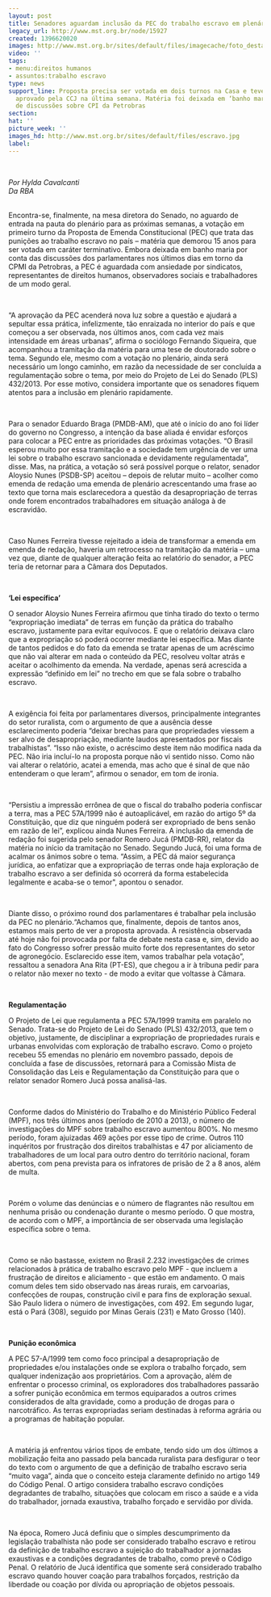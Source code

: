 ```yaml
---
layout: post
title: Senadores aguardam inclusão da PEC do trabalho escravo em plenário
legacy_url: http://www.mst.org.br/node/15927
created: 1396620020
images: http://www.mst.org.br/sites/default/files/imagecache/foto_destaque/escravo.jpg
video: ''
tags:
- menu:direitos humanos
- assuntos:trabalho escravo
type: news
support_line: Proposta precisa ser votada em dois turnos na Casa e teve relatório
  aprovado pela CCJ na última semana. Matéria foi deixada em ‘banho maria’ diante
  de discussões sobre CPI da Petrobras
section: 
hat: ''
picture_week: ''
images_hd: http://www.mst.org.br/sites/default/files/escravo.jpg
label: 
---
```

<p>&nbsp;</p><p><em>Por Hylda Cavalcanti<br>Da RBA</em></p><p><br>Encontra-se, finalmente, na mesa diretora do Senado, no aguardo de entrada na pauta do plenário para as próximas semanas, a votação em primeiro turno da Proposta de Emenda Constitucional (PEC) que trata das punições ao trabalho escravo no país – matéria que demorou 15 anos para ser votada em caráter terminativo. Embora deixada em banho maria por conta das discussões dos parlamentares nos últimos dias em torno da CPMI da Petrobras, a PEC é aguardada com ansiedade por sindicatos, representantes de direitos humanos, observadores sociais e trabalhadores de um modo geral.</p><p>&nbsp;</p><p>“A aprovação da PEC acenderá nova luz sobre a questão e ajudará a sepultar essa prática, infelizmente, tão enraizada no interior do país e que começou a ser observada, nos últimos anos, com cada vez mais intensidade em áreas urbanas”, afirma o sociólogo Fernando Siqueira, que acompanhou a tramitação da matéria para uma tese de doutorado sobre o tema. Segundo ele, mesmo com a votação no plenário, ainda será necessário um longo caminho, em razão da necessidade de ser concluída a regulamentação sobre o tema, por meio do Projeto de Lei do Senado (PLS) 432/2013. Por esse motivo, considera importante que os senadores fiquem atentos para a inclusão em plenário rapidamente.</p><p>&nbsp;</p><p>Para o senador Eduardo Braga (PMDB-AM), que até o início do ano foi líder do governo no Congresso, a intenção da base aliada é envidar esforços para colocar a PEC entre as prioridades das próximas votações. “O Brasil esperou muito por essa tramitação e a sociedade tem urgência de ver uma lei sobre o trabalho escravo sancionada e devidamente regulamentada”, disse. Mas, na prática, a votação só será possível porque o relator, senador Aloysio Nunes (PSDB-SP) aceitou – depois de relutar muito – acolher como emenda de redação uma emenda de plenário acrescentando uma frase ao texto que torna mais esclarecedora a questão da desapropriação de terras onde forem encontrados trabalhadores em situação análoga à de escravidão.</p><p>&nbsp;</p><p>Caso Nunes Ferreira tivesse rejeitado a ideia de transformar a emenda em emenda de redação, haveria um retrocesso na tramitação da matéria – uma vez que, diante de qualquer alteração feita ao relatório do senador, a PEC teria de retornar para a Câmara dos Deputados.</p><p>&nbsp;</p><p><strong>‘Lei específica’</strong></p><p>O senador Aloysio Nunes Ferreira afirmou que tinha tirado do texto o termo “expropriação imediata” de terras em função da prática do trabalho escravo, justamente para evitar equívocos. E que o relatório deixava claro que a expropriação só poderá ocorrer mediante lei específica. Mas diante de tantos pedidos e do fato da emenda se tratar apenas de um acréscimo que não vai alterar em nada o conteúdo da PEC, resolveu voltar atrás e aceitar o acolhimento da emenda. Na verdade, apenas será acrescida a expressão “definido em lei” no trecho em que se fala sobre o trabalho escravo.</p><p>&nbsp;</p><p>A exigência foi feita por parlamentares diversos, principalmente integrantes do setor ruralista, com o argumento de que a ausência desse esclarecimento poderia “deixar brechas para que propriedades viessem a ser alvo de desapropriação, mediante laudos apresentados por fiscais trabalhistas”. “Isso não existe, o acréscimo deste item não modifica nada da PEC. Não iria incluí-lo na proposta porque não vi sentido nisso. Como não vai alterar o relatório, acatei a emenda, mas acho que é sinal de que não entenderam o que leram”, afirmou o senador, em tom de ironia.</p><p>&nbsp;</p><p>“Persistiu a impressão errônea de que o fiscal do trabalho poderia confiscar a terra, mas a PEC 57A/1999 não é autoaplicável, em razão do artigo 5º da Constituição, que diz que ninguém poderá ser expropriado de bens senão em razão de lei”, explicou ainda Nunes Ferreira. A inclusão da emenda de redação foi sugerida pelo senador Romero Jucá (PMDB-RR), relator da matéria no início da tramitação no Senado. Segundo Jucá, foi uma forma de acalmar os ânimos sobre o tema. “Assim, a PEC dá maior segurança jurídica, ao enfatizar que a expropriação de terras onde haja exploração de trabalho escravo a ser definida só ocorrerá da forma estabelecida legalmente e acaba-se o temor", apontou o senador.</p><p>&nbsp;</p><p>Diante disso, o próximo round dos parlamentares é trabalhar pela inclusão da PEC no plenário.“Achamos que, finalmente, depois de tantos anos, estamos mais perto de ver a proposta aprovada. A resistência observada até hoje não foi provocada por falta de debate nesta casa e, sim, devido ao fato do Congresso sofrer pressão muito forte dos representantes do setor de agronegócio. Esclarecido esse item, vamos trabalhar pela votação”, ressaltou a senadora Ana Rita (PT-ES), que chegou a ir à tribuna pedir para o relator não mexer no texto - de modo a evitar que voltasse à Câmara.</p><p>&nbsp;</p><p><strong>Regulamentação</strong></p><p>O Projeto de Lei que regulamenta a PEC 57A/1999 tramita em paralelo no Senado. Trata-se do Projeto de Lei do Senado (PLS) 432/2013, que tem o objetivo, justamente, de disciplinar a expropriação de propriedades rurais e urbanas envolvidas com exploração de trabalho escravo. Como o projeto recebeu 55 emendas no plenário em novembro passado, depois de concluída a fase de discussões, retornará para a Comissão Mista de Consolidação das Leis e Regulamentação da Constituição para que o relator senador Romero Jucá possa analisá-las.</p><p>&nbsp;</p><p>Conforme dados do Ministério do Trabalho e do Ministério Público Federal (MPF), nos três últimos anos (período de 2010 a 2013), o número de investigações do MPF sobre trabalho escravo aumentou 800%. No mesmo período, foram ajuizadas 469 ações por esse tipo de crime. Outros 110 inquéritos por frustração dos direitos trabalhistas e 47 por aliciamento de trabalhadores de um local para outro dentro do território nacional, foram abertos, com pena prevista para os infratores de prisão de 2 a 8 anos, além de multa.</p><p>&nbsp;</p><p>Porém o volume das denúncias e o número de flagrantes não resultou em nenhuma prisão ou condenação durante o mesmo período. O que mostra, de acordo com o MPF, a importância de ser observada uma legislação específica sobre o tema.</p><p>&nbsp;</p><p>Como se não bastasse, existem no Brasil 2.232 investigações de crimes relacionados à prática de trabalho escravo pelo MPF - que incluem a frustração de direitos e aliciamento - que estão em andamento. O mais comum deles tem sido observado nas áreas rurais, em carvoarias, confecções de roupas, construção civil e para fins de exploração sexual. São Paulo lidera o número de investigações, com 492. Em segundo lugar, está o Pará (308), seguido por Minas Gerais (231) e Mato Grosso (140).</p><p>&nbsp;</p><p><strong>Punição econômica</strong></p><p>A PEC 57-A/1999 tem como foco principal a desapropriação de propriedades e/ou instalações onde se explora o trabalho forçado, sem qualquer indenização aos proprietários. Com a aprovação, além de enfrentar o processo criminal, os exploradores dos trabalhadores passarão a sofrer punição econômica em termos equiparados a outros crimes considerados de alta gravidade, como a produção de drogas para o narcotráfico. As terras expropriadas seriam destinadas à reforma agrária ou a programas de habitação popular.</p><p>&nbsp;</p><p>A matéria já enfrentou vários tipos de embate, tendo sido um dos últimos a mobilização feita ano passado pela bancada ruralista para desfigurar o teor do texto com o argumento de que a definição de trabalho escravo seria “muito vaga”, ainda que o conceito esteja claramente definido no artigo 149 do Código Penal. O artigo considera trabalho escravo condições degradantes de trabalho, situações que colocam em risco a saúde e a vida do trabalhador, jornada exaustiva, trabalho forçado e servidão por dívida.</p><p>&nbsp;</p><p>Na época, Romero Jucá definiu que o simples descumprimento da legislação trabalhista não pode ser considerado trabalho escravo e retirou da definição de trabalho escravo a sujeição do trabalhador a jornadas exaustivas e a condições degradantes de trabalho, como prevê o Código Penal. O relatório de Jucá identifica que somente será considerado trabalho escravo quando houver coação para trabalhos forçados, restrição da liberdade ou coação por dívida ou apropriação de objetos pessoais.</p><p>&nbsp;</p>
